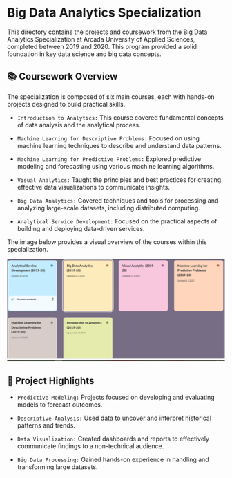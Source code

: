 # Big Data Analytics Specialization
This directory contains the projects and coursework from the Big Data Analytics Specialization at Arcada University of Applied Sciences, completed between 2019 and 2020. This program provided a solid foundation in key data science and big data concepts.


## 📚 Coursework Overview
The specialization is composed of six main courses, each with hands-on projects designed to build practical skills.

- `Introduction to Analytics:` This course covered fundamental concepts of data analysis and the analytical process.

- `Machine Learning for Descriptive Problems:` Focused on using machine learning techniques to describe and understand data patterns.

- `Machine Learning for Predictive Problems:` Explored predictive modeling and forecasting using various machine learning algorithms.

- `Visual Analytics:` Taught the principles and best practices for creating effective data visualizations to communicate insights.

- `Big Data Analytics:` Covered techniques and tools for processing and analyzing large-scale datasets, including distributed computing.

- `Analytical Service Development:` Focused on the practical aspects of building and deploying data-driven services.

The image below provides a visual overview of the courses within this specialization.

![Courses](https://github.com/alisaghilutfi/Big-Data-Analytics-Projects/blob/master/Big_Data_Analytics_Specialization/Courses.PNG)


## 🎯 Project Highlights
- `Predictive Modeling:` Projects focused on developing and evaluating models to forecast outcomes.

- `Descriptive Analysis:` Used data to uncover and interpret historical patterns and trends.

- `Data Visualization:` Created dashboards and reports to effectively communicate findings to a non-technical audience.

- `Big Data Processing:` Gained hands-on experience in handling and transforming large datasets.
